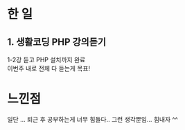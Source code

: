 # 한 일
## 1. 생활코딩 PHP 강의듣기
1-2강 듣고 PHP 설치까지 완료  
이번주 내로 전체 다 듣는게 목표!

# 느낀점
일단 ... 퇴근 후 공부하는게 너무 힘들다.. 그런 생각뿐임... 힘내자 ^^